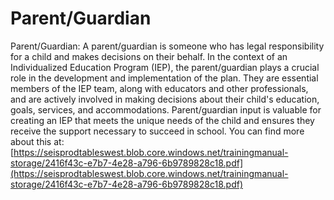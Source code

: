 # Parent/Guardian
Parent/Guardian: A parent/guardian is someone who has legal responsibility for a child and makes decisions on their behalf. In the context of an Individualized Education Program (IEP), the parent/guardian plays a crucial role in the development and implementation of the plan. They are essential members of the IEP team, along with educators and other professionals, and are actively involved in making decisions about their child's education, goals, services, and accommodations. Parent/guardian input is valuable for creating an IEP that meets the unique needs of the child and ensures they receive the support necessary to succeed in school.
You can find more about this at: [https://seisprodtableswest.blob.core.windows.net/trainingmanual-storage/2416f43c-e7b7-4e28-a796-6b9789828c18.pdf](https://seisprodtableswest.blob.core.windows.net/trainingmanual-storage/2416f43c-e7b7-4e28-a796-6b9789828c18.pdf)